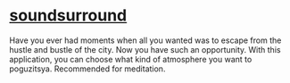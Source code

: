 # [soundsurround](http://paul-voloschuk.com/soundsurround/)
Have you ever had moments when all you wanted was to escape from the hustle and bustle of the city. Now you have such an opportunity.
With this application, you can choose what kind of atmosphere you want to poguzitsya. Recommended for meditation.
